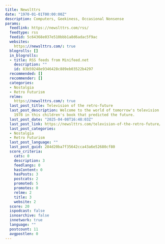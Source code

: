 ```yaml
---
title: Newslttrs
date: "1970-01-01T00:00:00Z"
description: Computers, Geekiness, Occasional Nonsense
params:
  feedlink: https://newslttrs.com/rss/
  feedtype: rss
  feedid: 5c64368e037e510bbb1a8d6adac5f9ac
  websites:
    https://newslttrs.com/: true
  blogrolls: []
  in_blogrolls:
  - title: RSS feeds from Minifeed.net
    description: ""
    id: 83b59248e9346428c889eb03522b4297
  recommended: []
  recommender: []
  categories:
  - Nostalgia
  - Retro Futurism
  relme:
    https://newslttrs.com/: true
  last_post_title: Television of the retro-future
  last_post_description: Welcome to the world of tomorrow's television as seen from
    1978 in this children's book that predicted the future.
  last_post_date: "2025-04-08T16:48:03Z"
  last_post_link: https://newslttrs.com/television-of-the-retro-future/
  last_post_categories:
  - Nostalgia
  - Retro Futurism
  last_post_language: ""
  last_post_guid: 284d20ba7f35642cca43a6e52680cf80
  score_criteria:
    cats: 0
    description: 3
    feedlangs: 0
    hasContent: 0
    hasPosts: 3
    postcats: 2
    promoted: 5
    promotes: 0
    relme: 2
    title: 3
    website: 2
  score: 20
  ispodcast: false
  isnoarchive: false
  innetwork: true
  language: ""
  postcount: 11
  avgpostlen: 0
---
```

